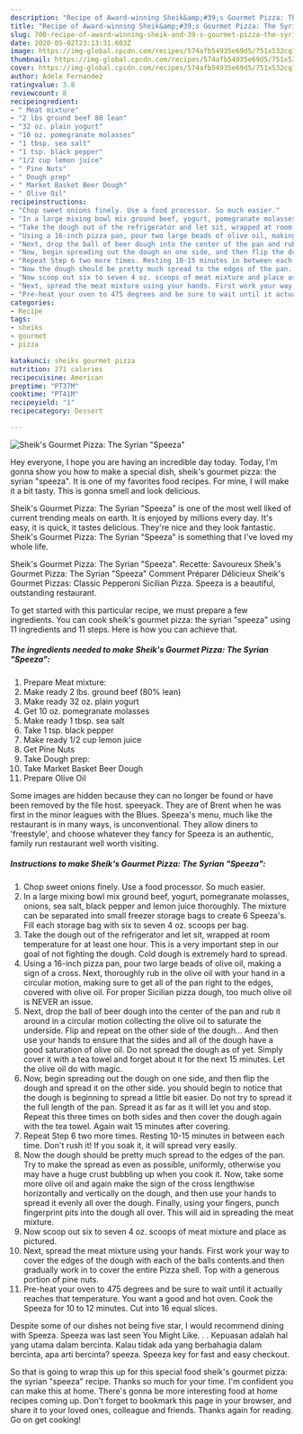 ```yaml
---
description: "Recipe of Award-winning Sheik&amp;#39;s Gourmet Pizza: The Syrian &amp;#34;Speeza&amp;#34;"
title: "Recipe of Award-winning Sheik&amp;#39;s Gourmet Pizza: The Syrian &amp;#34;Speeza&amp;#34;"
slug: 700-recipe-of-award-winning-sheik-and-39-s-gourmet-pizza-the-syrian-and-34-speeza-and-34
date: 2020-05-02T23:13:31.603Z
image: https://img-global.cpcdn.com/recipes/574afb54935e69d5/751x532cq70/sheiks-gourmet-pizza-the-syrian-speeza-recipe-main-photo.jpg
thumbnail: https://img-global.cpcdn.com/recipes/574afb54935e69d5/751x532cq70/sheiks-gourmet-pizza-the-syrian-speeza-recipe-main-photo.jpg
cover: https://img-global.cpcdn.com/recipes/574afb54935e69d5/751x532cq70/sheiks-gourmet-pizza-the-syrian-speeza-recipe-main-photo.jpg
author: Adele Fernandez
ratingvalue: 3.8
reviewcount: 8
recipeingredient:
- " Meat mixture"
- "2 lbs ground beef 80 lean"
- "32 oz. plain yogurt"
- "10 oz. pomegranate molasses"
- "1 tbsp. sea salt"
- "1 tsp. black pepper"
- "1/2 cup lemon juice"
- " Pine Nuts"
- " Dough prep"
- " Market Basket Beer Dough"
- " Olive Oil"
recipeinstructions:
- "Chop sweet onions finely. Use a food processor. So much easier."
- "In a large mixing bowl mix ground beef, yogurt, pomegranate molasses, onions, sea salt, black pepper and lemon juice thoroughly. The mixture can be separated into small freezer storage bags to create 6 Speeza&#39;s. Fill each storage bag with six to seven 4 oz. scoops per bag."
- "Take the dough out of the refrigerator and let sit, wrapped at room temperature for at least one hour. This is a very important step in our goal of not fighting the dough. Cold dough is extremely hard to spread."
- "Using a 16-inch pizza pan, pour two large beads of olive oil, making a sign of a cross. Next, thoroughly rub in the olive oil with your hand in a circular motion, making sure to get all of the pan right to the edges, covered with olive oil. For proper Sicilian pizza dough, too much olive oil is NEVER an issue."
- "Next, drop the ball of beer dough into the center of the pan and rub it around in a circular motion collecting the olive oil to saturate the underside. Flip and repeat on the other side of the dough... And then use your hands to ensure that the sides and all of the dough have a good saturation of olive oil. Do not spread the dough as of yet. Simply cover it with a tea towel and forget about it for the next 15 minutes. Let the olive oil do with magic."
- "Now, begin spreading out the dough on one side, and then flip the dough and spread it on the other side. you should begin to notice that the dough is beginning to spread a little bit easier. Do not try to spread it the full length of the pan. Spread it as far as it will let you and stop. Repeat this three times on both sides and then cover the dough again with the tea towel. Again wait 15 minutes after covering."
- "Repeat Step 6 two more times. Resting 10-15 minutes in between each time. Don&#39;t rush it! If you soak it, it will spread very easily."
- "Now the dough should be pretty much spread to the edges of the pan. Try to make the spread as even as possible, uniformly, otherwise you may have a huge crust bubbling up when you cook it. Now, take some more olive oil and again make the sign of the cross lengthwise horizontally and vertically on the dough, and then use your hands to spread it evenly all over the dough. Finally, using your fingers, punch fingerprint pits into the dough all over. This will aid in spreading the meat mixture."
- "Now scoop out six to seven 4 oz. scoops of meat mixture and place as pictured."
- "Next, spread the meat mixture using your hands. First work your way to cover the edges of the dough with each of the balls contents.and then gradually work in to cover the entire Pizza shell. Top with a generous portion of pine nuts."
- "Pre-heat your oven to 475 degrees and be sure to wait until it actually reaches that temperature. You want a good and hot oven. Cook the Speeza for 10 to 12 minutes. Cut into 16 equal slices."
categories:
- Recipe
tags:
- sheiks
- gourmet
- pizza

katakunci: sheiks gourmet pizza 
nutrition: 271 calories
recipecuisine: American
preptime: "PT37M"
cooktime: "PT41M"
recipeyield: "1"
recipecategory: Dessert

---
```



![Sheik&#39;s Gourmet Pizza: The Syrian &#34;Speeza&#34;](https://img-global.cpcdn.com/recipes/574afb54935e69d5/751x532cq70/sheiks-gourmet-pizza-the-syrian-speeza-recipe-main-photo.jpg)

Hey everyone, I hope you are having an incredible day today. Today, I'm gonna show you how to make a special dish, sheik&#39;s gourmet pizza: the syrian &#34;speeza&#34;. It is one of my favorites food recipes. For mine, I will make it a bit tasty. This is gonna smell and look delicious.

Sheik&#39;s Gourmet Pizza: The Syrian &#34;Speeza&#34; is one of the most well liked of current trending meals on earth. It is enjoyed by millions every day. It's easy, it is quick, it tastes delicious. They're nice and they look fantastic. Sheik&#39;s Gourmet Pizza: The Syrian &#34;Speeza&#34; is something that I've loved my whole life.

Sheik&#39;s Gourmet Pizza: The Syrian &#34;Speeza&#34;. Recette: Savoureux Sheik&#39;s Gourmet Pizza: The Syrian &#34;Speeza&#34; Comment Préparer Délicieux Sheik&#39;s Gourmet Pizzas: Classic Pepperoni Sicilian Pizza. Speeza is a beautiful, outstanding restaurant.


To get started with this particular recipe, we must prepare a few ingredients. You can cook sheik&#39;s gourmet pizza: the syrian &#34;speeza&#34; using 11 ingredients and 11 steps. Here is how you can achieve that.

<!--inarticleads1-->

##### The ingredients needed to make Sheik&#39;s Gourmet Pizza: The Syrian &#34;Speeza&#34;:

1. Prepare  Meat mixture:
1. Make ready 2 lbs. ground beef (80% lean)
1. Make ready 32 oz. plain yogurt
1. Get 10 oz. pomegranate molasses
1. Make ready 1 tbsp. sea salt
1. Take 1 tsp. black pepper
1. Make ready 1/2 cup lemon juice
1. Get  Pine Nuts
1. Take  Dough prep:
1. Take  Market Basket Beer Dough
1. Prepare  Olive Oil


Some images are hidden because they can no longer be found or have been removed by the file host. speeyack. They are of Brent when he was first in the minor leagues with the Blues. Speeza&#39;s menu, much like the restaurant is in many ways, is unconventional. They allow diners to &#39;freestyle&#39;, and choose whatever they fancy for Speeza is an authentic, family run restaurant well worth visiting. 

<!--inarticleads2-->

##### Instructions to make Sheik&#39;s Gourmet Pizza: The Syrian &#34;Speeza&#34;:

1. Chop sweet onions finely. Use a food processor. So much easier.
1. In a large mixing bowl mix ground beef, yogurt, pomegranate molasses, onions, sea salt, black pepper and lemon juice thoroughly. The mixture can be separated into small freezer storage bags to create 6 Speeza&#39;s. Fill each storage bag with six to seven 4 oz. scoops per bag.
1. Take the dough out of the refrigerator and let sit, wrapped at room temperature for at least one hour. This is a very important step in our goal of not fighting the dough. Cold dough is extremely hard to spread.
1. Using a 16-inch pizza pan, pour two large beads of olive oil, making a sign of a cross. Next, thoroughly rub in the olive oil with your hand in a circular motion, making sure to get all of the pan right to the edges, covered with olive oil. For proper Sicilian pizza dough, too much olive oil is NEVER an issue.
1. Next, drop the ball of beer dough into the center of the pan and rub it around in a circular motion collecting the olive oil to saturate the underside. Flip and repeat on the other side of the dough... And then use your hands to ensure that the sides and all of the dough have a good saturation of olive oil. Do not spread the dough as of yet. Simply cover it with a tea towel and forget about it for the next 15 minutes. Let the olive oil do with magic.
1. Now, begin spreading out the dough on one side, and then flip the dough and spread it on the other side. you should begin to notice that the dough is beginning to spread a little bit easier. Do not try to spread it the full length of the pan. Spread it as far as it will let you and stop. Repeat this three times on both sides and then cover the dough again with the tea towel. Again wait 15 minutes after covering.
1. Repeat Step 6 two more times. Resting 10-15 minutes in between each time. Don&#39;t rush it! If you soak it, it will spread very easily.
1. Now the dough should be pretty much spread to the edges of the pan. Try to make the spread as even as possible, uniformly, otherwise you may have a huge crust bubbling up when you cook it. Now, take some more olive oil and again make the sign of the cross lengthwise horizontally and vertically on the dough, and then use your hands to spread it evenly all over the dough. Finally, using your fingers, punch fingerprint pits into the dough all over. This will aid in spreading the meat mixture.
1. Now scoop out six to seven 4 oz. scoops of meat mixture and place as pictured.
1. Next, spread the meat mixture using your hands. First work your way to cover the edges of the dough with each of the balls contents.and then gradually work in to cover the entire Pizza shell. Top with a generous portion of pine nuts.
1. Pre-heat your oven to 475 degrees and be sure to wait until it actually reaches that temperature. You want a good and hot oven. Cook the Speeza for 10 to 12 minutes. Cut into 16 equal slices.


Despite some of our dishes not being five star, I would recommend dining with Speeza. Speeza was last seen You Might Like. . . Kepuasan adalah hal yang utama dalam bercinta. Kalau tidak ada yang berbahagia dalam bercinta, apa arti bercinta? speeza. Speeza key for fast and easy checkout. 

So that is going to wrap this up for this special food sheik&#39;s gourmet pizza: the syrian &#34;speeza&#34; recipe. Thanks so much for your time. I'm confident you can make this at home. There's gonna be more interesting food at home recipes coming up. Don't forget to bookmark this page in your browser, and share it to your loved ones, colleague and friends. Thanks again for reading. Go on get cooking!
